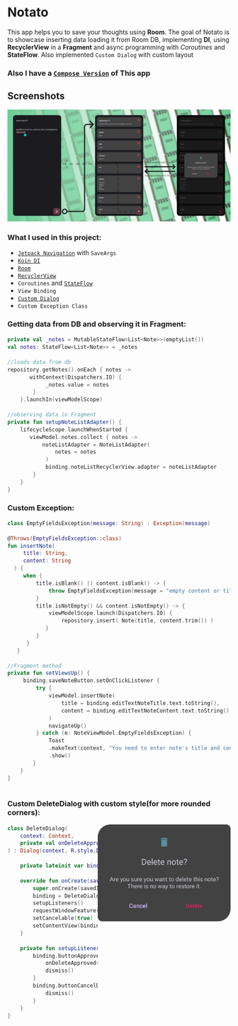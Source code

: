 # Notato

This app helps you to save your thoughts using **Room**. The goal of Notato is to
showcase inserting data loading it from Room DB, implementing **DI**, using **RecyclerView** in a **Fragment** and async programming with *Coroutines* and **StateFlow**.
Also implemented `Custom Dialog` with custom layout

### Also I have a [`Compose Version`](https://github.com/uselesscherry/Compose_Notes) of This app

## Screenshots
<img src="screenshots/Notato-preview.png"/>

### What I used in this project:

- [`Jetpack Navigation`](app/src/main/res/navigation/navigation_graph.xml) with `SaveArgs`
- [`Koin DI`](app/src/main/java/com/cherry/notato/di)
- [`Room`](app/src/main/java/com/cherry/notato/data/local)
- [`RecyclerView`](app/src/main/java/com/cherry/notato/ui/NoteListAdapter.kt)
- `Coroutines` and [`StateFlow`](app/src/main/java/com/cherry/notato/ui/NoteViewModel.kt#:~:text=private%20val%20_notes,%3E%3E%20%3D%20_notes)
- `View Binding`
- [`Custom Dialog`](app/src/main/java/com/cherry/notato/ui/DeleteDialog.kt)
- `Custom Exception Class`

### Getting data from DB and observing it in Fragment:

``` kotlin 
private val _notes = MutableStateFlow<List<Note>>(emptyList())
val notes: StateFlow<List<Note>> = _notes
    
//loads data from db
repository.getNotes().onEach { notes ->
       withContext(Dispatchers.IO) {
            _notes.value = notes
        }
    }.launchIn(viewModelScope)
        
//observing data in Fragment
private fun setupNoteListAdapter() {
    lifecycleScope.launchWhenStarted {
       viewModel.notes.collect { notes ->
           noteListAdapter = NoteListAdapter(
               notes = notes
            )
            binding.noteListRecyclerView.adapter = noteListAdapter
        }
    }
}
```

### Custom Exception:

``` kotlin   
class EmptyFieldsException(message: String) : Exception(message)
     
@Throws(EmptyFieldsException::class)
fun insertNote(
     title: String,
     content: String
  ) {
     when {
         title.isBlank() || content.isBlank() -> {
             throw EmptyFieldsException(message = "empty content or title")
         }
         title.isNotEmpty() && content.isNotEmpty() -> {
             viewModelScope.launch(Dispatchers.IO) {
                 repository.insert( Note(title, content.trim()) )
            }
         }
      }
   }
    
//Fragment method 
private fun setViewsUp() {
     binding.saveNoteButton.setOnClickListener {
         try {
             viewModel.insertNote(
                 title = binding.editTextNoteTitle.text.toString(),
                 content = binding.editTextNoteContent.text.toString()
             )
             navigateUp()
         } catch (e: NoteViewModel.EmptyFieldsException) {
             Toast
             .makeText(context, "You need to enter note's title and content", Toast.LENGTH_SHORT)
             .show()
        }
    }
}
    
```
### Custom DeleteDialog with custom style(for more rounded corners):

<img align="right" width="300" src="screenshots/customDeleteDialog.png"/>

``` kotlin
class DeleteDialog(
    context: Context,
    private val onDeleteApproved: () -> Unit
) : Dialog(context, R.style.DeleteDialog) {

    private lateinit var binding: DeleteDialogBinding

    override fun onCreate(savedInstanceState: Bundle?) {
        super.onCreate(savedInstanceState)
        binding = DeleteDialogBinding.inflate(layoutInflater)
        setupListeners()
        requestWindowFeature(Window.FEATURE_NO_TITLE)
        setCancelable(true)
        setContentView(binding.root)
    }

    private fun setupListeners() {
        binding.buttonApproveDeletingNote.setOnClickListener {
            onDeleteApproved()
            dismiss()
        }
        binding.buttonCancelDeletion.setOnClickListener {
            dismiss()
        }
    }
}

```
